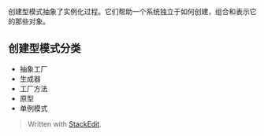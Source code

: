 创建型模式抽象了实例化过程。它们帮助一个系统独立于如何创建，组合和表示它的那些对象。
## 创建型模式分类
- 抽象工厂
- 生成器
- 工厂方法
- 原型
- 单例模式



> Written with [StackEdit](https://stackedit.io/).
<!--stackedit_data:
eyJoaXN0b3J5IjpbNjkzOTMzMjRdfQ==
-->